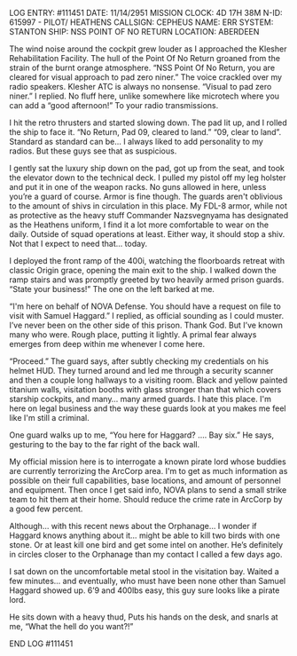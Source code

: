 LOG ENTRY: #111451
DATE: 11/14/2951
MISSION CLOCK: 4D 17H 38M
N-ID: 615997 - PILOT/ HEATHENS
CALLSIGN: CEPHEUS
NAME: ERR
SYSTEM: STANTON
SHIP: NSS POINT OF NO RETURN
LOCATION: ABERDEEN

  

The wind noise around the cockpit grew louder as I approached the Klesher Rehabilitation Facility. The hull of the Point Of No Return groaned from the strain of the burnt orange atmosphere. “NSS Point Of No Return, you are cleared for visual approach to pad zero niner.” The voice crackled over my radio speakers. Klesher ATC is always no nonsense. “Visual to pad zero niner.” I replied. No fluff here, unlike somewhere like microtech where you can add a “good afternoon!” To your radio transmissions.  

I hit the retro thrusters and started slowing down. The pad lit up, and I rolled the ship to face it.
“No Return, Pad 09, cleared to land.”
“09, clear to land”. Standard as standard can be… I always liked to add personality to my radios. But these guys see that as suspicious.  

I gently sat the luxury ship down on the pad, got up from the seat, and took the elevator down to the technical deck. I pulled my pistol off my leg holster and put it in one of the weapon racks. No guns allowed in here, unless you’re a guard of course. Armor is fine though. The guards aren't oblivious to the amount of shivs in circulation in this place. My FDL-8 armor, while not as protective as the heavy stuff Commander Nazsvegnyama has designated as the Heathens uniform, I find it a lot more comfortable to wear on the daily. Outside of squad operations at least. Either way, it should stop a shiv. Not that I expect to need that… today.  

I deployed the front ramp of the 400i, watching the floorboards retreat with classic Origin grace, opening the main exit to the ship.
I walked down the ramp stairs and was promptly greeted by two heavily armed prison guards.
“State your business!” The one on the left barked at me.

“I'm here on behalf of NOVA Defense. You should have a request on file to visit with Samuel Haggard.” I replied, as official sounding as I could muster. I’ve never been on the other side of this prison. Thank God. But I’ve known many who were. Rough place, putting it lightly. A primal fear always emerges from deep within me whenever I come here.  

“Proceed.” The guard says, after subtly checking my credentials on his helmet HUD. They turned around and led me through a security scanner and then a couple long hallways to a visiting room. Black and yellow painted titanium walls, visitation booths with glass stronger than that which covers starship cockpits, and many… many armed guards. I hate this place. I'm here on legal business and the way these guards look at you makes me feel like I'm still a criminal.  

One guard walks up to me, “You here for Haggard? …. Bay six.” He says, gesturing to the bay to the far right of the back wall.  

My official mission here is to interrogate a known pirate lord whose buddies are currently terrorizing the ArcCorp area. I'm to get as much information as possible on their full capabilities, base locations, and amount of personnel and equipment. Then once I get said info, NOVA plans to send a small strike team to hit them at their home. Should reduce the crime rate in ArcCorp by a good few percent.  

Although… with this recent news about the Orphanage… I wonder if Haggard knows anything about it… might be able to kill two birds with one stone. Or at least kill one bird and get some intel on another. He’s definitely in circles closer to the Orphanage than my contact I called a few days ago.  

I sat down on the uncomfortable metal stool in the visitation bay. Waited a few minutes… and eventually, who must have been none other than Samuel Haggard showed up. 6’9 and 400lbs easy, this guy sure looks like a pirate lord.  

He sits down with a heavy thud, Puts his hands on the desk, and snarls at me, “What the hell do you want?!”

END LOG #111451